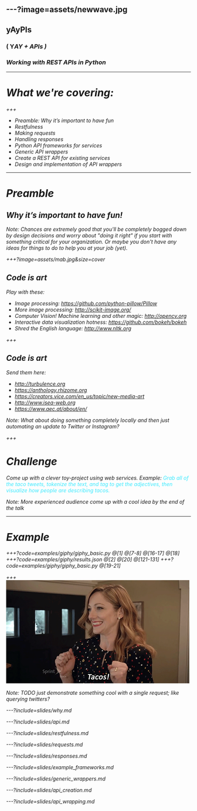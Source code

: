 ---?image=assets/newwave.jpg
---
## yAyPIs
### ( **Y**<em>A<em>**Y** + APIs )
### Working with REST APIs in Python

---

#  What we're covering:

+++

- Preamble: Why it’s important to have fun <!-- .element: class="fragment" -->
- Restfulness                              <!-- .element: class="fragment" -->
- Making requests <!-- .element: class="fragment" -->
- Handling responses<!-- .element: class="fragment" -->
- Python API frameworks for services<!-- .element: class="fragment" -->
- Generic API wrappers <!-- .element: class="fragment" -->
- Create a REST API for existing services <!-- .element: class="fragment" -->
- Design and implementation of API wrappers <!-- .element: class="fragment" -->

---
# Preamble
## Why it’s important to have fun!

Note:
Chances are extremely good that you'll be completely bogged down by design decisions and worry about
"doing it right" if you start with something critical for your organization. Or maybe you don't have
any ideas for things to do to help you at your job (yet).

+++?image=assets/mab.jpg&size=cover

## Code is **art**

Play with these:
- Image processing: https://github.com/python-pillow/Pillow 
- More image processing: http://scikit-image.org/
- Computer Vision! Machine learning and other magic: http://opencv.org
- Interactive data visualization hotness: https://github.com/bokeh/bokeh
- Shred the English language: http://www.nltk.org 

+++

## Code is **art**

Send them here:
- http://turbulence.org 
- https://anthology.rhizome.org 
- https://creators.vice.com/en_us/topic/new-media-art 
- http://www.isea-web.org 
- https://www.aec.at/about/en/

Note:
What about doing something completely locally and then just automating an update to Twitter or Instagram?

+++
# Challenge 

Come up with a clever toy-project using web services.
Example: 
<span style='color: #3DE9FE'>*Grab* all of the taco tweets, *tokenize* the text, and *tag* to get the adjectives, then *visualize* how people are *describing* tacos.</span>

Note:
More experienced audience come up with a cool idea by the end of the talk

---
# Example
+++?code=examples/giphy/giphy_basic.py
@[1]
@[7-8]
@[16-17]
@[18]
+++?code=examples/giphy/results.json
@[2]
@[20]
@[121-131]
+++?code=examples/giphy/giphy_basic.py
@[19-21]

+++
![Tacos!](examples/giphy/taco.gif)

Note:
TODO just demonstrate something cool with a single request; like querying twitters?

---?include=slides/why.md

---?include=slides/api.md

---?include=slides/restfulness.md

---?include=slides/requests.md

---?include=slides/responses.md

---?include=slides/example_frameworks.md

---?include=slides/generic_wrappers.md

---?include=slides/api_creation.md

---?include=slides/api_wrapping.md